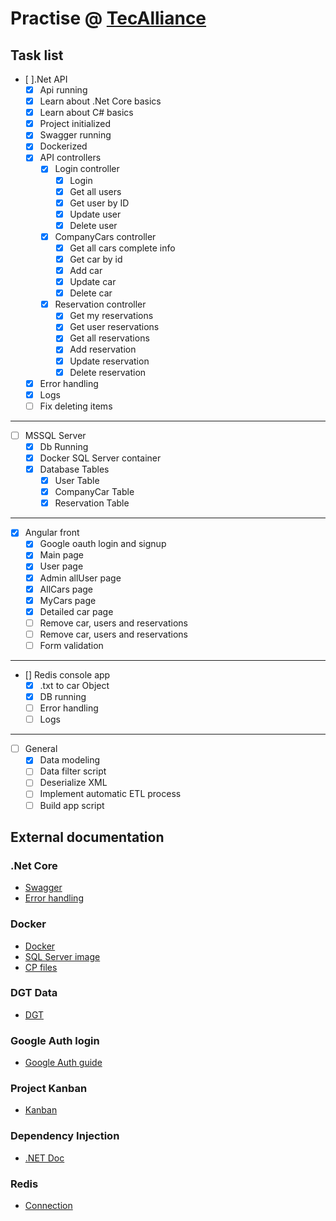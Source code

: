 # Practise @ [TecAlliance](https://github.com/AleMedinaGarc/DotnetAPI-Practice)

## Task list

- [ ].Net API
  - [x] Api running
  - [x] Learn about .Net Core basics
  - [x] Learn about C# basics
  - [x] Project initialized
  - [x] Swagger running
  - [x] Dockerized
  - [x] API controllers
    - [x] Login controller
      - [x] Login
      - [x] Get all users
      - [x] Get user by ID
      - [x] Update user
      - [x] Delete user
    - [x] CompanyCars controller
      - [x] Get all cars complete info
      - [x] Get car by id
      - [x] Add car
      - [x] Update car
      - [x] Delete car
    - [x] Reservation controller
      - [x] Get my reservations
      - [x] Get user reservations
      - [x] Get all reservations
      - [x] Add reservation
      - [x] Update reservation
      - [x] Delete reservation
  - [x] Error handling
  - [x] Logs
  - [ ] Fix deleting items

---

- [ ] MSSQL Server  
  - [x] Db Running
  - [x] Docker SQL Server container
  - [x] Database Tables
    - [x] User Table
    - [x] CompanyCar Table
    - [x] Reservation Table

---

- [x] Angular front
  - [x] Google oauth login and signup
  - [x] Main page
  - [x] User page
  - [x] Admin allUser page
  - [x] AllCars page
  - [x] MyCars page
  - [x] Detailed car page
  - [ ] Remove car, users and reservations
  - [ ] Remove car, users and reservations
  - [ ] Form validation
  
---

- [] Redis console app
  - [X] .txt to car Object
  - [x] DB running
  - [ ] Error handling
  - [ ] Logs

---

- [ ] General
  - [x] Data modeling
  - [ ] Data filter script
  - [ ] Deserialize XML
  - [ ] Implement automatic ETL process
  - [ ] Build app script

## External documentation

### .Net Core

- [Swagger](https://swagger.io/)
- [Error handling](https://code-maze.com/global-error-handling-aspnetcore/)

### Docker

- [Docker](https://www.docker.com/)
- [SQL Server image](https://docs.microsoft.com/en-us/sql/linux/quickstart-install-connect-docker?view=sql-server-ver15&pivots=cs1-bash)
- [CP files](https://stackoverflow.com/questions/22907231/how-to-copy-files-from-host-to-docker-container)

### DGT Data

- [DGT](https://dgt-microdata.s3.eu-central-1.amazonaws.com/)

### Google Auth login

- [Google Auth guide](https://medium.com/@danilrabizo/google-authentication-in-the-angular-application-e86df69be58a)

### Project Kanban

- [Kanban](https://github.com/AleMedinaGarc/DotnetAPI-Practice/projects/1)

### Dependency Injection

- [.NET Doc](https://docs.microsoft.com/en-us/aspnet/core/fundamentals/dependency-injection?view=aspnetcore-3.1)

### Redis

- [Connection](https://docs.redis.com/latest/rs/references/client_references/client_csharp/)
